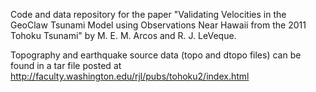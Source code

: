 
Code and data repository for the paper "Validating Velocities in the GeoClaw
Tsunami Model using Observations Near Hawaii from the 2011 Tohoku Tsunami"
by M. E. M. Arcos and R. J. LeVeque.

Topography and earthquake source data (topo and dtopo files) can be found in
a tar file posted at
http://faculty.washington.edu/rjl/pubs/tohoku2/index.html

